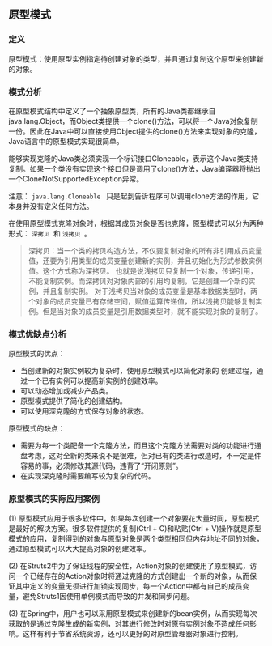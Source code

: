 ## 原型模式
### 定义
原型模式：使用原型实例指定待创建对象的类型，并且通过复制这个原型来创建新的对象。

### 模式分析
在原型模式结构中定义了一个抽象原型类，所有的Java类都继承自java.lang.Object，而Object类提供一个clone()方法，可以将一个Java对象复制一份。因此在Java中可以直接使用Object提供的clone()方法来实现对象的克隆，Java语言中的原型模式实现很简单。

能够实现克隆的Java类必须实现一个标识接口Cloneable，表示这个Java类支持复制。如果一个类没有实现这个接口但是调用了clone()方法，Java编译器将抛出一个CloneNotSupportedException异常。

注意： `java.lang.Cloneable ` 只是起到告诉程序可以调用clone方法的作用，它本身并没有定义任何方法。

在使用原型模式克隆对象时，根据其成员对象是否也克隆，原型模式可以分为两种形式： `深拷贝 `和 `浅拷贝 `。
> 深拷贝：当一个类的拷贝构造方法，不仅要复制对象的所有非引用成员变量值，还要为引用类型的成员变量创建新的实例，并且初始化为形式参数实例值。这个方式称为深拷贝。
> 也就是说浅拷贝只复制一个对象，传递引用，不能复制实例。而深拷贝对对象内部的引用均复制，它是创建一个新的实例，并且复制实例。
对于浅拷贝当对象的成员变量是基本数据类型时，两个对象的成员变量已有存储空间，赋值运算传递值，所以浅拷贝能够复制实例。但是当对象的成员变量是引用数据类型时，就不能实现对象的复制了。 

### 模式优缺点分析

原型模式的优点：
- 当创建新的对象实例较为复杂时，使用原型模式可以简化对象的 创建过程，通过一个已有实例可以提高新实例的创建效率。
- 可以动态增加或减少产品类。
- 原型模式提供了简化的创建结构。
- 可以使用深克隆的方式保存对象的状态。
 
 原型模式的缺点：

- 需要为每一个类配备一个克隆方法，而且这个克隆方法需要对类的功能进行通盘考虑，这对全新的类来说不是很难，但对已有的类进行改造时，不一定是件容易的事，必须修改其源代码，违背了“开闭原则”。
- 在实现深克隆时需要编写较为复杂的代码。

### 原型模式的实际应用案例
(1) 原型模式应用于很多软件中，如果每次创建一个对象要花大量时间，原型模式是最好的解决方案。很多软件提供的复制(Ctrl + C)和粘贴(Ctrl + V)操作就是原型模式的应用，复制得到的对象与原型对象是两个类型相同但内存地址不同的对象，通过原型模式可以大大提高对象的创建效率。

(2) 在Struts2中为了保证线程的安全性，Action对象的创建使用了原型模式，访问一个已经存在的Action对象时将通过克隆的方式创建出一个新的对象，从而保证其中定义的变量无须进行加锁实现同步，每一个Action中都有自己的成员变量，避免Struts1因使用单例模式而导致的并发和同步问题。

(3) 在Spring中，用户也可以采用原型模式来创建新的bean实例，从而实现每次获取的是通过克隆生成的新实例，对其进行修改时对原有实例对象不造成任何影响。这样有利于节省系统资源，还可以更好的对原型管理器对象进行控制。

